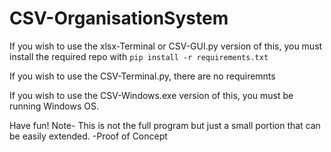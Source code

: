 # CSV-OrganisationSystem

If you wish to use the xlsx-Terminal or CSV-GUI.py version of this, you must install the required repo with `pip install -r requirements.txt`

If you wish to use the CSV-Terminal.py, there are no requiremnts

If you wish to use the CSV-Windows.exe version of this, you must be running Windows OS.

Have fun!
Note- This is not the full program but just a small portion that can be easily extended. -Proof of Concept
